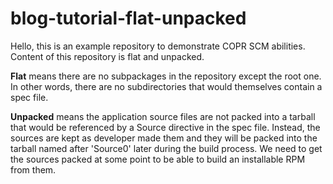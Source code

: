 # blog-tutorial-flat-unpacked

Hello, this is an example repository to demonstrate COPR SCM abilities.
Content of this repository is flat and unpacked.

**Flat** means there are no subpackages in the repository except the root one.
In other words, there are no subdirectories that would themselves contain a spec file.

**Unpacked** means the application source files are not packed into a tarball
that would be referenced by a Source directive in the spec file. Instead,
the sources are kept as developer made them and they will be packed into
the tarball named after 'Source0' later during the build process. We need
to get the sources packed at some point to be able to build an installable
RPM from them.
